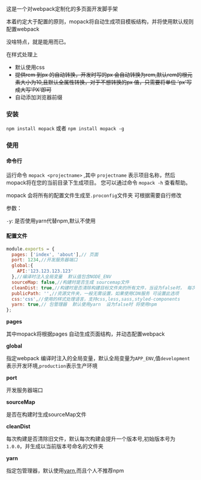 这是一个对webpack定制化的多页面开发脚手架

本着约定大于配置的原则，mopack将自动生成项目模板结构，并将使用默认规则配置webpack

没啥特点，就是能用而已。



在样式处理上
 - 默认使用css
 - ~~提供rem 到px 的自动转换，开发时写的px 会自动转换为rem,默认rem的根元素大小为10,且默认全属性转换，对于不想转换的px 值，只需要将单位 'px'写成大写'PX'即可~~
 - 自动添加浏览器前缀

### 安装

`npm install mopack` 或者 `npm install mopack -g`

### 使用

#### 命令行
运行命令 
`mopack <projectname>` ,其中 `projectname` 表示项目名称，然后mopack将在您的当前目录下生成项目。
您可以通过命令 `mopack -h` 查看帮助。


mopack 会将所有的配置文件生成至`.proconfig`文件夹 可根据需要自行修改

参数：

`-y`: 是否使用yarn代替npm,默认不使用


#### 配置文件

```javascript
module.exports = {
  pages: ['index', 'about'],// 页面
  port: 1234,//开发服务器端口
  global:{
    API:'123.123.123.123'
  },//编译时注入全局变量  默认值包含NODE_ENV
  sourceMap: false,//构建时是否生成 sourcemap文件
  cleanDist: true,//构建时是否清除构建目标文件夹的所有文件，当设为false时， 每次构建都会自动生成以当前版本号命名的文件夹
  publicPath: '',//资源文件夹，一般无需设置，如果使用CDN服务 可设置此选项
  css:'css',//使用的样式处理语言，支持css,less,sass,styled-components
  yarn: true,// 包管理器  默认使用yarn  设为false时 将使用npm
};


```
**pages**

其中mopack将根据pages 自动生成页面结构，并动态配置webpack

**global**

指定webpack 编译时注入的全局变量，默认全局变量为`APP_ENV`,值`development`表示开发环境,`production`表示生产环境

**port**

开发服务器端口

**sourceMap**

是否在构建时生成sourceMap文件

**cleanDist**

每次构建是否清除旧文件，默认每次构建会提升一个版本号,初始版本号为 `1.0.0`，并生成以当前版本号命名的文件夹

**yarn**

指定包管理器，默认使用[yarn](https://yarnpkg.com/zh-Hans/),而且个人不推荐npm


